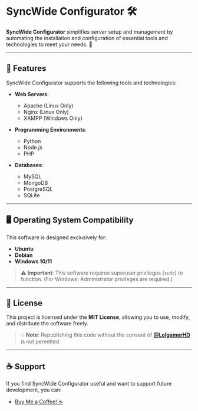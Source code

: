 # SyncWide Configurator 🛠️  

**SyncWide Configurator** simplifies server setup and management by automating the installation and configuration of essential tools and technologies to meet your needs. 🚀  

---

## 🌟 Features  

SyncWide Configurator supports the following tools and technologies:  

- **Web Servers**:  
  - Apache (Linux Only) 
  - Nginx  (Linux Only)
  - XAMPP (Windows Only)

- **Programming Environments**:  
  - Python  
  - Node.js  
  - PHP  

- **Databases**:  
  - MySQL  
  - MongoDB  
  - PostgreSQL  
  - SQLite  

---

## 🖥️ Operating System Compatibility  

This software is designed exclusively for:  

- **Ubuntu**  
- **Debian**  
- **Windows 10/11**

> ⚠️ **Important**: This software requires superuser privileges (`sudo`) to function. (For Windows: Administrator privileges are required.)  

---

## 📝 License  

This project is licensed under the **MIT License**, allowing you to use, modify, and distribute the software freely.  

> 💡 **Note**: Republishing this code without the consent of **[@LolgamerHD](https://github.com/LolgamerHDDE)** is not permitted.  

---

## ☕ Support  

If you find SyncWide Configurator useful and want to support future development, you can:  

- [Buy Me a Coffee! ☕](https://buymeacoffee.com/LolgamerHD)  
